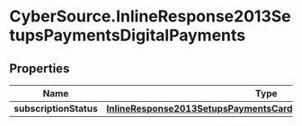 # CyberSource.InlineResponse2013SetupsPaymentsDigitalPayments

## Properties
Name | Type | Description | Notes
------------ | ------------- | ------------- | -------------
**subscriptionStatus** | [**InlineResponse2013SetupsPaymentsCardProcessingSubscriptionStatus**](InlineResponse2013SetupsPaymentsCardProcessingSubscriptionStatus.md) |  | [optional] 


